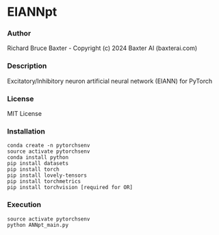 # EIANNpt

### Author

Richard Bruce Baxter - Copyright (c) 2024 Baxter AI (baxterai.com)

### Description

Excitatory/Inhibitory neuron artificial neural network (EIANN) for PyTorch

### License

MIT License

### Installation
```
conda create -n pytorchsenv
source activate pytorchsenv
conda install python
pip install datasets
pip install torch
pip install lovely-tensors
pip install torchmetrics
pip install torchvision	[required for OR]
```

### Execution
```
source activate pytorchsenv
python ANNpt_main.py
```
